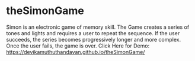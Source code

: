 # theSimonGame
Simon is an electronic game of memory skill.
The Game creates a series of tones and lights and requires a user to repeat the sequence. If the user succeeds, the series becomes progressively longer and more complex. Once the user fails, the game is over.
Click Here for Demo:
https://devikamuthuthandavan.github.io/theSimonGame/
